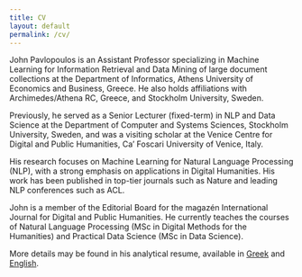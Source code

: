 ```yaml
---
title: CV
layout: default
permalink: /cv/
---
```



John Pavlopoulos is an Assistant Professor specializing in Machine Learning for Information Retrieval and Data Mining of large document collections at the Department of Informatics, Athens University of Economics and Business, Greece. He also holds affiliations with Archimedes/Athena RC, Greece, and Stockholm University, Sweden.

Previously, he served as a Senior Lecturer (fixed-term) in NLP and Data Science at the Department of Computer and Systems Sciences, Stockholm University, Sweden, and was a visiting scholar at the Venice Centre for Digital and Public Humanities, Ca’ Foscari University of Venice, Italy.

His research focuses on Machine Learning for Natural Language Processing (NLP), with a strong emphasis on applications in Digital Humanities. His work has been published in top-tier journals such as Nature and leading NLP conferences such as ACL. 

John is a member of the Editorial Board for the magazén International Journal for Digital and Public Humanities. 
He currently teaches the courses of Natural Language Processing (MSc in Digital Methods for the Humanities) and Practical Data Science (MSc in Data Science).

More details may be found in his analytical resume, available in [Greek](files/cv_gr.pdf) and [English](files/cv_en.pdf).
